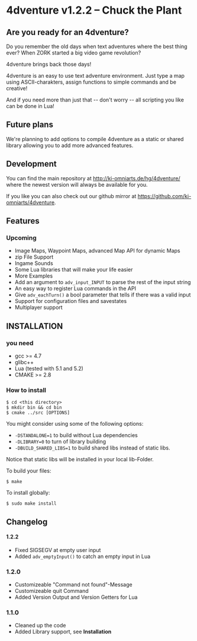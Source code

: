 # 4dventure v1.2.2 – Chuck the Plant #

## Are you ready for an 4dventure? ##

Do you remember the old days when text adventures where the best thing ever?
When ZORK started a big video game revolution?

4dventure brings back those days!

4dventure is an easy to use text adventure environment.
Just type a map using ASCII-charakters,
assign functions to simple commands
and be creative!

And if you need more than just that -- don't worry --
all scripting you like can be done in Lua!

## Future plans ##

We're planning to add options to compile 4dventure
as a static or shared library
allowing you to add more advanced features.

## Development ##

You can find the main repository at
http://ki-omniarts.de/hg/4dventure/
where the newest version will always be available for you.

If you like you can also check out our github mirror at
https://github.com/ki-omniarts/4dventure.

## Features ##

### Upcoming ###

 * Image Maps, Waypoint Maps, advanced Map API for dynamic Maps
 * zip File Support
 * Ingame Sounds
 * Some Lua libraries that will make your life easier
 * More Examples
 * Add an argument to `adv_input_INPUT` to parse the rest of the input string
 * An easy way to register Lua commands in the API
 * Give `adv_eachTurn()` a bool parameter that tells if there was a valid input
 * Support for configuration files and savestates
 * Multiplayer support

## INSTALLATION ##

### you need ###

 * gcc >= 4.7
 * glibc++
 * Lua (tested with 5.1 and 5.2)
 * CMAKE >= 2.8

### How to install ###

    $ cd <this directory>
    $ mkdir bin && cd bin
    $ cmake ../src [OPTIONS]

You might consider using some of the following options:

* `-DSTANDALONE=1` to build without Lua dependencies
* `-DLIBRARY=0` to turn of library building
* `-DBUILD_SHARED_LIBS=1` to build shared libs instead of static libs.

Notice that static libs will be installed in your local lib-Folder.

To build your files:

    $ make

To install globally:

    $ sudo make install

## Changelog ##

#### 1.2.2 ####

* Fixed SIGSEGV at empty user input
* Added `adv_emptyInput()` to catch an empty input in Lua

### 1.2.0 ###

* Customizeable "Command not found"-Message
* Customizeable quit Command
* Added Version Output and Version Getters for Lua

### 1.1.0 ###

* Cleaned up the code
* Added Library support, see __Installation__
